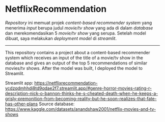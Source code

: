 # NetflixRecommendation
_Repository_ ini memuat projek _content-based recommender system_ yang menerima _input_ berupa judul _movie/tv show_ yang ada di dalam _database_ dan merekomendasikan 5 _movie/tv show_ yang serupa. Setelah model dibuat, saya melakukan _deployment model_ di _streamlit_.

---------------------------------------------------------------------------------------------------------------------------------------------------------------------------------

This repository contains a project about a content-based recommender system which receives an input of the title of a movie/tv show in the database and gives an output of the top 5 recommendations of similar movies/tv shows. After the model was built, I deployed the model to Streamlit.

Streamlit app:
https://netflixrecommendation-ycdzqdmhhdj8td9qdae2f7.streamlit.app/#genre-horror-movies-rating-r-description-nick-o-bannon-thinks-he-s-cheated-death-when-he-keeps-a-grisly-premonition-from-becoming-reality-but-he-soon-realizes-that-fate-has-other-plans 
Source database:
https://www.kaggle.com/datasets/anandshaw2001/netflix-movies-and-tv-shows 
